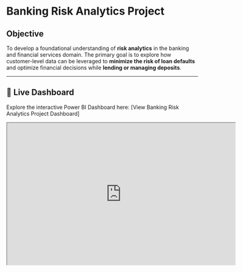 # Banking Risk Analytics Project

## Objective  
To develop a foundational understanding of **risk analytics** in the banking and financial services domain. The primary goal is to explore how customer-level data can be leveraged to **minimize the risk of loan defaults** and optimize financial decisions while **lending or managing deposits**.

---

## 🔗 Live Dashboard  
Explore the interactive Power BI Dashboard here: [View Banking Risk Analytics Project Dashboard]
<iframe title="Banking_dash_lok" width="600" height="373.5" src="https://app.powerbi.com/view?r=eyJrIjoiNzYyYmQxYTYtOWMwYi00MmI2LTgzZjMtNzEwODZjZTE2ZmI5IiwidCI6ImM2ZTU0OWIzLTVmNDUtNDAzMi1hYWU5LWQ0MjQ0ZGM1YjJjNCJ9" 

---

## Data Structure  
The project uses a **star schema** consisting of the following tables:

- **Fact Table: `banking_case_customers`**
  - Key Columns: `ClientID`, `BRId`, `Gender`, `IAId`, `Location ID`, `Income Band`, `Age`, `Estimated Income`, `Total Loan`, `Total Deposit`, etc.

- **Dimension Tables:**
  - `banking_case_gender`: Gender details (e.g., `GenderId`, `Gender`)
  - `banking_case_relationship`: Type of bank relationship (e.g., `BRId`, `Banking Relationship`)
  - `banking_case_investment`: Advisor information (e.g., `IAId`, `Investment Advisor`)

---

## Tools Used  
- **Excel** – Initial data inspection and cleaning  
- **Google Colab** – Python-based data exploration  
  - `pandas`, `numpy` – Data handling  
  - `matplotlib`, `seaborn` – Data visualization  
- **SQL** – Data transformation and filtering  
- **Power BI** – Dashboard creation and storytelling

---

## Executive Summary  
- **Private Banks** dominate the banking relationship segment with **46% share** in both **total loans** and **total deposits**.  
- The **Medium Income Band** customers are the **most financially active**, holding over **50% share** in both loan and deposit volumes.  
- **By Occupation**:
  - **VP Sales** has the **highest loan amount**: `$1.44 million`.
  - **Web Developer II** holds the **highest deposit**: `$902,000`.  
- **By Nationality**:
  - **Europeans** hold the largest share of **loans and deposits**, followed by **Asians** and **Australians**, suggesting strong financial engagement.
- **Customer Acquisition**:
  - **21.56%** of new customers joined between **2019 and 2021**, with **2020** showing the **highest spike** in new signups.

---

## Recommendations  
- **Target Medium-Income Groups**: They are the most reliable in terms of both loan uptake and deposit contributions.  
- **Focus on European Segments**: Their financial involvement makes them ideal candidates for upselling financial products.  
- **Analyze Customer Retention for 2020 Cohort**: High acquisition rate in 2020 may indicate effective marketing or product strategy.  
- **Leverage Occupation-Specific Campaigns**: Tailored offers to job roles like **VP Sales** and **Web Developer II** can enhance engagement.  
- **Monitor Private Bank Relationships**: These banks show strong customer participation and could be strategic partners or benchmarks.

---

## Visual Insights  
The interactive Power BI dashboard summarizes key trends across:
- Gender, Nationality, Occupation breakdowns  
- Deposit vs Loan comparisons  
- Time trends in customer onboarding  
- Relationship types and income distribution

file:///C:/Users/Lokesh/Downloads/Banking_dash_lok%20(1).pdf
